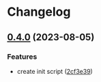 # Changelog

## [0.4.0](https://github.com/nozomiishii/configs/compare/prettier-config-v0.3.3...prettier-config-v0.4.0) (2023-08-05)

### Features

- create init script ([2cf3e39](https://github.com/nozomiishii/configs/commit/2cf3e391407fe64e8eabe5976d7948b9c57ed1bb))
